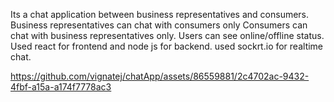 Its a chat application between business representatives and consumers.
Business representatives can chat with consumers only
Consumers can chat with business representatives only.
Users can see online/offline status.
Used react for frontend and node js for backend. used sockrt.io for realtime chat.


https://github.com/vignatej/chatApp/assets/86559881/2c4702ac-9432-4fbf-a15a-a174f7778ac3

